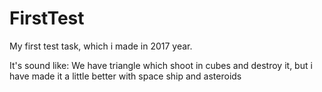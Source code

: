 # FirstTest
My first test task, which i made in 2017 year.

It's sound like:
We have triangle which shoot in cubes and destroy it, but i have made it a little better with space ship and asteroids
